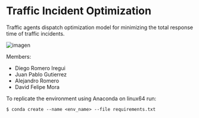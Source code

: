 # Traffic Incident Optimization


Traffic agents dispatch optimization model for minimizing the total response time of traffic incidents.

![imagen](https://user-images.githubusercontent.com/64153233/173868305-5054d322-13c1-41b2-ba67-f27c6b497995.png)

Members:
- Diego Romero Iregui
- Juan Pablo Gutierrez 
- Alejandro Romero
- David Felipe Mora

To replicate the environment using Anaconda on linux64 run:

`$ conda create --name <env_name> --file requirements.txt`